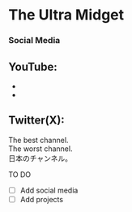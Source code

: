 # The Ultra Midget
### Social Media
YouTube:
-
-
-
Twitter(X):
-
  
The best channel.<br/>The worst channel.<br/>日本のチャンネル。<br/>

TO DO
- [ ] Add social media
- [ ] Add projects
